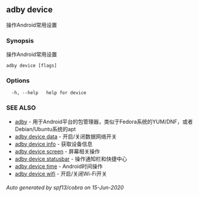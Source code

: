 ## adby device

操作Android常用设置

### Synopsis

操作Android常用设置

```
adby device [flags]
```

### Options

```
  -h, --help   help for device
```

### SEE ALSO

* [adby](adby.md)	 - 用于Android平台的包管理器，类似于Fedora系统的YUM/DNF，或者Debian/Ubuntu系统的apt
* [adby device data](adby_device_data.md)	 - 开启/关闭数据网络开关
* [adby device info](adby_device_info.md)	 - 获取设备信息
* [adby device screen](adby_device_screen.md)	 - 屏幕相关操作
* [adby device statusbar](adby_device_statusbar.md)	 - 操作通知栏和快捷中心
* [adby device time](adby_device_time.md)	 - Android时间操作
* [adby device wifi](adby_device_wifi.md)	 - 开启/关闭Wi-Fi开关

###### Auto generated by spf13/cobra on 15-Jun-2020
